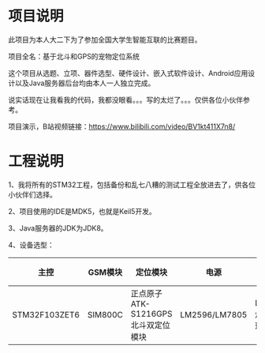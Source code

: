  

# 项目说明

此项目为本人大二下为了参加全国大学生智能互联的比赛题目。

项目全名：基于北斗和GPS的宠物定位系统

这个项目从选题、立项、器件选型、硬件设计、嵌入式软件设计、Android应用设计以及Java服务器后台均由本人一人独立完成。

说实话现在让我看我的代码，我都没眼看。。。写的太烂了。。。仅供各位小伙伴参考。

项目演示，B站视频链接：https://www.bilibili.com/video/BV1kt411X7n8/

# 工程说明

1、我将所有的STM32工程，包括备份和乱七八糟的测试工程全放进去了，供各位小伙伴们选择。

2、项目使用的IDE是MDK5，也就是Keil5开发。

3、Java服务器的JDK为JDK8。

4、设备选型：

| 主控          | GSM模块 | 定位模块                           | 电源          | 灯带    |
| ------------- | ------- | ---------------------------------- | ------------- | ------- |
| STM32F103ZET6 | SIM800C | 正点原子ATK-S1216GPS北斗双定位模块 | LM2596/LM7805 | LED灯珠 |

